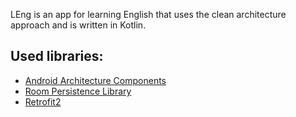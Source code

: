 LEng is an app for learning English that uses the clean architecture approach and is written in Kotlin.

## Used libraries:
* [Android Architecture Components](https://developer.android.com/topic/libraries/architecture/index.html)
* [Room Persistence Library](https://developer.android.com/training/data-storage/room)
* [Retrofit2](https://github.com/square/retrofit)
